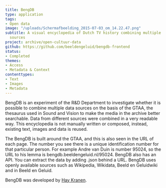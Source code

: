 ```yaml
---
title: BengDB
type: application
tags:
- Open data
image: "/uploads/Schermafbeelding_2015-07-03_om_14.22.47.png"
subtitle: A visual encyclopedia of Dutch TV history combining multiple open data
  sources
project: archive/open-cultuur-data
github: https://github.com/beeldengeluid/bengdb-frontend
status:
- Completed
themes:
- Access
- Metadata & Context
contenttypes:
- Text
- Images
- Metadata
---
```


BengDB is an experiment of the R&D Department to investigate whether it is possible to combine multiple data sources on the basis of the GTAA, the thesaurus used in Sound and Vision to make the media in the archive better searchable. Data from different sources were combined in a very readable way. This encyclopedia is not manually written or composed, instead, existing text, images and data is reused.

The BengDB is built around the GTAA, and this is also seen in the URL of each page. The number you see there is a unique identification number for that particular person. For example Andre van Duin is number 95024, so the URL to his lemma is bengdb.beeldengeluid.nl/95024. BengDB also has an API. You can extract the data by adding .json behind a URL. BengDB uses openly available sources such as Wikipedia, Wikidata, Beeld en Geluidwiki and in Beeld en Geluid.

BengDB was developed by [Hay Kranen](http://www.haykranen.nl/).
